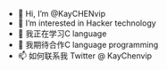 - 👋 Hi, I’m @KayCHENvip
- 👀 I’m interested in  Hacker technology
- 🌱 我正在学习C language
- 💞️ 我期待合作C language programming
- 📫 如何联系我 Twitter @ KayChenvip

<!---
KayCHENvip/KayCHENvip is a ✨ special ✨ repository because its `README.md` (this file) appears on your GitHub profile.
You can click the Preview link to take a look at your changes.
--->
